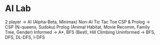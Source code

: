 # AI Lab

2 player -> AI (Alpha-Beta, Minimax)  Non-AI  Tic Tac Toe
CSP & Prolog -> CSP (N-queens, Sudoku)   Prolog (Animal Habitat, Movie Recomm, Family Tree, Gender)
Informed -> A*, BFS (Best), Hill Climbing
Uninformed -> BFS, DFS, DL-DFS, I-DFS
